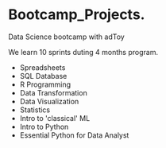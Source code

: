 # Bootcamp_Projects.
Data Science bootcamp with adToy

We learn 10 sprints duting 4 months program.

- Spreadsheets
- SQL Database
- R Programming
- Data Transformation
- Data Visualization
- Statistics
- Intro to 'classical' ML
- Intro to Python
- Essential Python for Data Analyst
